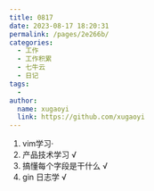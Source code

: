 ```yaml
---
title: 0817
date: 2023-08-17 18:20:31
permalink: /pages/2e266b/
categories:
  - 工作
  - 工作积累
  - 七牛云
  - 日记
tags:
  - 
author: 
  name: xugaoyi
  link: https://github.com/xugaoyi
---
```

1. vim学习·
2. 产品技术学习 √
3. 搞懂每个字段是干什么 √
4. gin 日志学 √
